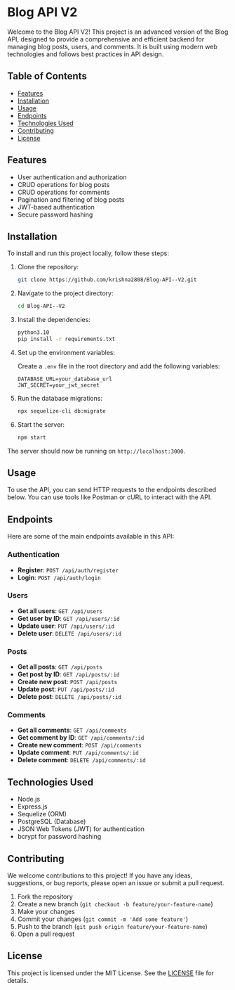 # Blog API V2

Welcome to the Blog API V2! This project is an advanced version of the Blog API, designed to provide a comprehensive and efficient backend for managing blog posts, users, and comments. It is built using modern web technologies and follows best practices in API design.

## Table of Contents

- [Features](#features)
- [Installation](#installation)
- [Usage](#usage)
- [Endpoints](#endpoints)
- [Technologies Used](#technologies-used)
- [Contributing](#contributing)
- [License](#license)

## Features

- User authentication and authorization
- CRUD operations for blog posts
- CRUD operations for comments
- Pagination and filtering of blog posts
- JWT-based authentication
- Secure password hashing

## Installation

To install and run this project locally, follow these steps:

1. Clone the repository:

    ```bash
    git clone https://github.com/krishna2808/Blog-API--V2.git
    ```

2. Navigate to the project directory:

    ```bash
    cd Blog-API--V2
    ```

3. Install the dependencies:

    ```bash
    python3.10
    pip install -r requirements.txt
    ```

4. Set up the environment variables:

    Create a `.env` file in the root directory and add the following variables:

    ```env
    DATABASE_URL=your_database_url
    JWT_SECRET=your_jwt_secret
    ```

5. Run the database migrations:

    ```bash
    npx sequelize-cli db:migrate
    ```

6. Start the server:

    ```bash
    npm start
    ```

The server should now be running on `http://localhost:3000`.

## Usage

To use the API, you can send HTTP requests to the endpoints described below. You can use tools like Postman or cURL to interact with the API.

## Endpoints

Here are some of the main endpoints available in this API:

### Authentication

- **Register**: `POST /api/auth/register`
- **Login**: `POST /api/auth/login`

### Users

- **Get all users**: `GET /api/users`
- **Get user by ID**: `GET /api/users/:id`
- **Update user**: `PUT /api/users/:id`
- **Delete user**: `DELETE /api/users/:id`

### Posts

- **Get all posts**: `GET /api/posts`
- **Get post by ID**: `GET /api/posts/:id`
- **Create new post**: `POST /api/posts`
- **Update post**: `PUT /api/posts/:id`
- **Delete post**: `DELETE /api/posts/:id`

### Comments

- **Get all comments**: `GET /api/comments`
- **Get comment by ID**: `GET /api/comments/:id`
- **Create new comment**: `POST /api/comments`
- **Update comment**: `PUT /api/comments/:id`
- **Delete comment**: `DELETE /api/comments/:id`

## Technologies Used

- Node.js
- Express.js
- Sequelize (ORM)
- PostgreSQL (Database)
- JSON Web Tokens (JWT) for authentication
- bcrypt for password hashing

## Contributing

We welcome contributions to this project! If you have any ideas, suggestions, or bug reports, please open an issue or submit a pull request.

1. Fork the repository
2. Create a new branch (`git checkout -b feature/your-feature-name`)
3. Make your changes
4. Commit your changes (`git commit -m 'Add some feature'`)
5. Push to the branch (`git push origin feature/your-feature-name`)
6. Open a pull request

## License

This project is licensed under the MIT License. See the [LICENSE](LICENSE) file for details.
